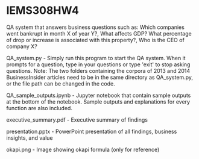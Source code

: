 # IEMS308HW4
QA system that answers business questions such as: Which companies went bankrupt in month X of year Y?, What affects GDP? What percentage of drop or increase is associated with this property?, Who is the CEO of company X?

QA_system.py - Simply run this program to start the QA system. When it prompts for a question, type in your questions or type 'exit' to stop asking questions. Note: The two folders containing the corpora of 2013 and 2014 BusinessInsider articles need to be in the same directory as QA_system.py, or the file path can be changed in the code.

QA_sample_outputs.ipynb - Jupyter notebook that contain sample outputs at the bottom of the notebook. Sample outputs and explanations for every function are also included.

executive_summary.pdf - Executive summary of findings

presentation.pptx - PowerPoint presentation of all findings, business insights, and value

okapi.png - Image showing okapi formula (only for reference)
